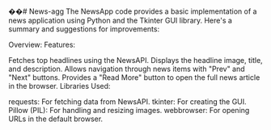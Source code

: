 ��#   N e w s - a g g 
The NewsApp code provides a basic implementation of a news application using Python and the Tkinter GUI library. Here's a summary and suggestions for improvements:

Overview:
Features:

Fetches top headlines using the NewsAPI.
Displays the headline image, title, and description.
Allows navigation through news items with "Prev" and "Next" buttons.
Provides a "Read More" button to open the full news article in the browser.
Libraries Used:

requests: For fetching data from NewsAPI.
tkinter: For creating the GUI.
Pillow (PIL): For handling and resizing images.
webbrowser: For opening URLs in the default browser.
 
